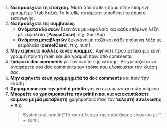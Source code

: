 1. **Να προσέχετε τη στοίχιση.** Μετά από κάθε { πάμε στην επόμενη γραμμή με 1 tab δεξιά. Το IntelliJ αυτόματα τοποθετεί το σημείο εισαγωγής.
2. **Να προσέχετε τις συμβάσεις.**
   * **Ονόματα κλάσεων** ξεκινάνε με κεφαλαία και κάθε επόμενη λέξη με κεφαλαία (**PascalCase**), π.χ. SumApp
   * **Ονόματα μεταβλητών** ξεκινάνε με πεζά και κάθε επόμενη λέξη με κεφαλαία (**camelCase**), π.χ. num1
3. **Μην αφήνετε πολλές κενές γραμμές.** Αφήνετε προαιρετικά μία κενή γραμμή πριν τη main και μία γραμμή πριν από comments.
4. **Γράφετε doc comments** με τον σκοπό της κλάσης. Δε χρειάζεται να αναφέρετε στα doc comments τον τρόπο που υλοποιείται την κλάση σας.
5. **Μην αφήνετε κενή γραμμή μετά τα doc comments** και πριν την κλάση.
6. **Χρησιμοποιείται την print ή println** για να εκτυπώνεται απλό κείμενο
7. **Μπορείτε να χρησιμοποιείτε την println και για να εκτυπώσετε κείμενο με μία μεταβλητή** χρησιμοποιώντας τον **τελεστή συνένωσης +** π.χ.   
   >System.out.println("Το αποτέλεσμα της πρόσθεσης είναι ίσο με " + sum);

